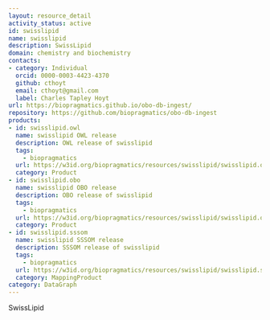 ```yaml
---
layout: resource_detail
activity_status: active
id: swisslipid
name: swisslipid
description: SwissLipid
domain: chemistry and biochemistry
contacts:
- category: Individual
  orcid: 0000-0003-4423-4370
  github: cthoyt
  email: cthoyt@gmail.com
  label: Charles Tapley Hoyt
url: https://biopragmatics.github.io/obo-db-ingest/
repository: https://github.com/biopragmatics/obo-db-ingest
products:
- id: swisslipid.owl
  name: swisslipid OWL release
  description: OWL release of swisslipid
  tags:
    - biopragmatics
  url: https://w3id.org/biopragmatics/resources/swisslipid/swisslipid.owl
  category: Product
- id: swisslipid.obo
  name: swisslipid OBO release
  description: OBO release of swisslipid
  tags:
    - biopragmatics
  url: https://w3id.org/biopragmatics/resources/swisslipid/swisslipid.obo
  category: Product
- id: swisslipid.sssom
  name: swisslipid SSSOM release
  description: SSSOM release of swisslipid
  tags:
    - biopragmatics
  url: https://w3id.org/biopragmatics/resources/swisslipid/swisslipid.sssom
  category: MappingProduct
category: DataGraph
---
```


SwissLipid
